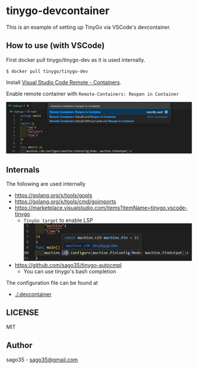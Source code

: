 # tinygo-devcontainer

This is an example of setting up TinyGo via VSCode's devcontainer.

## How to use (with VSCode)

First docker pull tinygo/tinygo-dev as it is used internally.

```
$ docker pull tinygo/tinygo-dev
```

Install [Visual Studio Code Remote - Containers](https://marketplace.visualstudio.com/items?itemName=ms-vscode-remote.remote-containers).

Enable remote container with `Remote-Containers: Reopen in Container`

![](./images/reopen.png)

## Internals

The following are used internally

* https://golang.org/x/tools/gopls
* https://golang.org/x/tools/cmd/goimports
* https://marketplace.visualstudio.com/items?itemName=tinygo.vscode-tinygo
    * `TinyGo target` to enable LSP  
    ![](./images/lsp.png)
* https://github.com/sago35/tinygo-autocmpl
    * You can use tinygo's bash completion

The configuration file can be found at

* [./.devcontainer](./.devcontainer)

## LICENSE

MIT

## Author

sago35 - <sago35@gmail.com>
